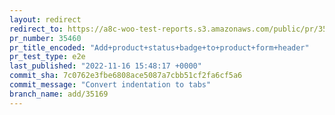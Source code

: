 ```yaml
---
layout: redirect
redirect_to: https://a8c-woo-test-reports.s3.amazonaws.com/public/pr/35460/e2e/index.html
pr_number: 35460
pr_title_encoded: "Add+product+status+badge+to+product+form+header"
pr_test_type: e2e
last_published: "2022-11-16 15:48:17 +0000"
commit_sha: 7c0762e3fbe6808ace5087a7cbb51cf2fa6cf5a6
commit_message: "Convert indentation to tabs"
branch_name: add/35169
---
```

